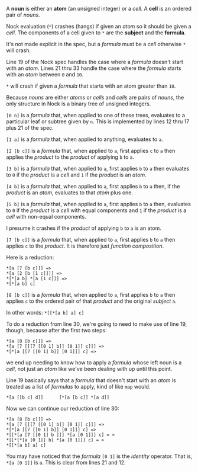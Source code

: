 A **noun** is either an **atom** (an unsigned integer) or a *cell*. A **cell** is an ordered pair of *nouns*.

Nock evaluation (`*`) crashes (hangs) if given an *atom* so it should be given a *cell*. The components of a cell
given to `*` are the **subject** and the **formula**. 

It's not made explicit in the spec, but a *formula* must be a *cell* otherwise `*` will crash.

Line 19 of the Nock spec handles the case where a *formula* doesn't start with an *atom*. Lines 21 thru 33 handle the
case where the *formula* starts with an *atom* between `0` and `10`.

`*` will crash if given a *formula* that starts with an atom greater than `10`.

Because *nouns* are either *atoms* or *cells* and *cells* are pairs of *nouns*, the only structure in Nock is a binary
tree of unsigned integers.

`[0 n]` is a *formula* that, when applied to one of these trees, evaluates to a particular leaf or subtree given by `n`.
This is implemented by lines 12 thru 17 plus 21 of the spec.

`[1 a]` is a *formula* that, when applied to anything, evaluates to `a`.

`[2 [b c]]` is a *formula* that, when applied to `a`, first applies `c` to `a` then applies the *product* to
the *product* of applying `b` to `a`.

`[3 b]` is a *formula* that, when applied to `a`, first applies `b` to `a` then evaluates to `0` if the *product* is a
*cell* and `1` if the *product* is an *atom*.

`[4 b]` is a *formula* that, when applied to `a`, first applies `b` to `a` then, if the *product* is an *atom*,
evaluates to that *atom* plus one.

`[5 b]` is a *formula* that, when applied to `a`, first applies `b` to `a` then, evaluates to `0` if the *product*
is a *cell* with equal components and `1` if the *product* is a *cell* with non-equal components.

I presume it crashes if the *product* of applying `b` to `a` is an atom.

`[7 [b c]]` is a *formula* that, when applied to `a`, first applies `b` to `a` then applies `c` to the *product*.
It is therefore just *function composition*.

Here is a reduction:

    *[a [7 [b c]]] =>
    *[a [2 [b [1 c]]]] =>
    *[*[a b] *[a [1 c]]] =>
    *[*[a b] c]

`[8 [b c]]` is a *formula* that, when applied to `a`, first applies `b` to `a` then applies `c` to the ordered pair of
that *product* and the original *subject* `a`.

In other words: `*[[*[a b] a] c]`

To do a reduction from line 30, we're going to need to make use of line 19, though, because after the first two steps:

    *[a [8 [b c]]] =>
    *[a [7 [[[7 [[0 1] b]] [0 1]] c]]] =>
    *[*[a [[7 [[0 1] b]] [0 1]]] c] =>

we end up needing to know how to apply a *formula* whose left noun is a *cell*, not just an *atom* like we've been
dealing with up until this point.

Line 19 basically says that a *formula* that doesn't start with an *atom* is treated as a list of *formulas* to apply,
kind of like `map` would.

    *[a [[b c] d]]      [*[a [b c]] *[a d]]

Now we can continue our reduction of line 30:

    *[a [8 [b c]]] =>
    *[a [7 [[[7 [[0 1] b]] [0 1]] c]]] =>
    *[*[a [[7 [[0 1] b]] [0 1]]] c] =>
    *[[*[a [7 [[0 1] b ]]] *[a [0 1]]] c] = >
    *[[*[*[a [0 1]] b] *[a [0 1]]] c] = >
    *[[*[a b] a] c]

You may have noticed that the *formula* `[0 1]` is the *identity* operator. That is, `*[a [0 1]]` is `a`. This is clear
from lines 21 and 12.
